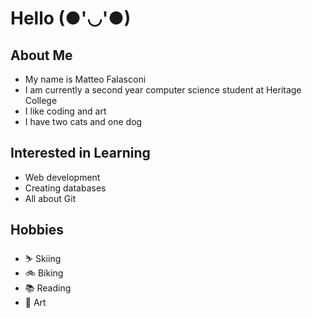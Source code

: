 # Hello (●'◡'●)

## About Me
- My name is Matteo Falasconi
- I am currently a second year computer science student at Heritage College 
- I like coding and art
- I have two cats and one dog

## Interested in Learning
- Web development
- Creating databases
- All about Git

## Hobbies
- ⛷️ Skiing
- 🚲 Biking
- 📚 Reading
- 🎨 Art



